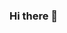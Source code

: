 ### Hi there 👋

<!--
**ElgaAisyaroh/ElgaAisyaroh** is a ✨ _special_ ✨ repository because its `README.md` (this file) appears on your GitHub profile.

Here are some ideas to get you started:
About Me
- 🔭 I’m currently working on ...
- 🌱 I’m currently learning ...
- 👯 I’m looking to collaborate on ...
- 🤔 I’m looking for help with ...
- 💬 Ask me about ...
- 📫 How to reach me: ...
- 😄 Pronouns: ...
- ⚡ Fun fact: ...
-->
